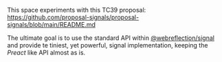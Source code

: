 This space experiments with this TC39 proposal:
https://github.com/proposal-signals/proposal-signals/blob/main/README.md

The ultimate goal is to use the standard API within [@webreflection/signal](https://github.com/WebReflection/signal) and provide te tiniest, yet powerful, signal implementation, keeping the *Preact* like API almost as is.
